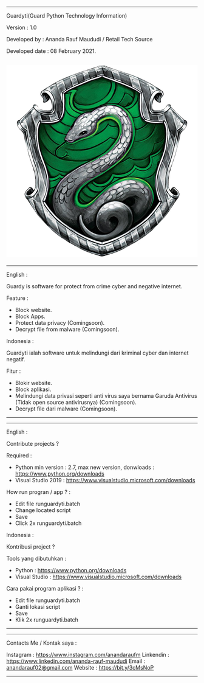 ---------------------------------------------------------------------------------------------------------------------------

Guardyti(Guard Python Technology Information)

Version : 1.0

Developed by : Ananda Rauf Maududi / Retail Tech Source

Developed date : 08 February 2021.

![alttext](https://raw.githubusercontent.com/AnandaRauf/Guardti/master/harry-potter-and-the-philosopher-s-stone-sorting-hat-slytherin-house-hogwarts-harry-potter-8989dfc0d4a5804f56fd6cfc3a4b7ae1.png)
----------------------------------------------------------------------------------------------------------------------------

----------------------------------------------------------------------------------------------------------------------------
English :

Guardy is software for protect from crime cyber and negative internet.

Feature : 
- Block website.
- Block Apps.
- Protect data privacy (Comingsoon).
- Decrypt file from malware (Comingsoon).

Indonesia :

Guardyti ialah software untuk melindungi dari kriminal cyber dan internet negatif.

Fitur :
- Blokir website.
- Block aplikasi.
- Melindungi data privasi seperti anti virus saya bernama Garuda Antivirus (Tidak open source antivirusnya) (Comingsoon).
- Decrypt file dari malware (Comingsoon).

---------------------------------------------------------------------------------------------------------------------------

---------------------------------------------------------------------------------------------------------------------------

English :

Contribute projects ?

Required : 
- Python min version : 2.7, max new version, donwloads : https://www.python.org/downloads
- Visual Studio 2019 : https://www.visualstudio.microsoft.com/downloads

How run progran / app ? :
- Edit file runguardyti.batch 
- Change located script
- Save
- Click 2x runguardyti.batch

Indonesia :

Kontribusi project ?

Tools yang dibutuhkan :
- Python : https://www.python.org/downloads
- Visual Studio : https://www.visualstudio.microsoft.com/downloads

Cara pakai program aplikasi ? :

- Edit file runguardyti.batch
- Ganti lokasi script
- Save
- Klik 2x runguardyti.batch


---------------------------------------------------------------------------------------------------------------------------


---------------------------------------------------------------------------------------------------------------------------

Contacts Me / Kontak saya :

Instagram : https://www.instagram.com/anandaraufm
Linkendin : https://www.linkedin.com/ananda-rauf-maududi
Email : anandarauf02@gmail.com
Website : https://bit.y/3cMsNoP


---------------------------------------------------------------------------------------------------------------------------
